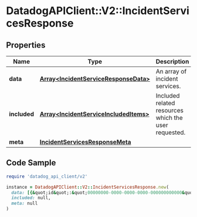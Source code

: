 # DatadogAPIClient::V2::IncidentServicesResponse

## Properties

| Name | Type | Description | Notes |
| ---- | ---- | ----------- | ----- |
| **data** | [**Array&lt;IncidentServiceResponseData&gt;**](IncidentServiceResponseData.md) | An array of incident services. |  |
| **included** | [**Array&lt;IncidentServiceIncludedItems&gt;**](IncidentServiceIncludedItems.md) | Included related resources which the user requested. | [optional][readonly] |
| **meta** | [**IncidentServicesResponseMeta**](IncidentServicesResponseMeta.md) |  | [optional] |

## Code Sample

```ruby
require 'datadog_api_client/v2'

instance = DatadogAPIClient::V2::IncidentServicesResponse.new(
  data: [{&quot;id&quot;:&quot;00000000-0000-0000-0000-000000000000&quot;,&quot;type&quot;:&quot;services&quot;}],
  included: null,
  meta: null
)
```

